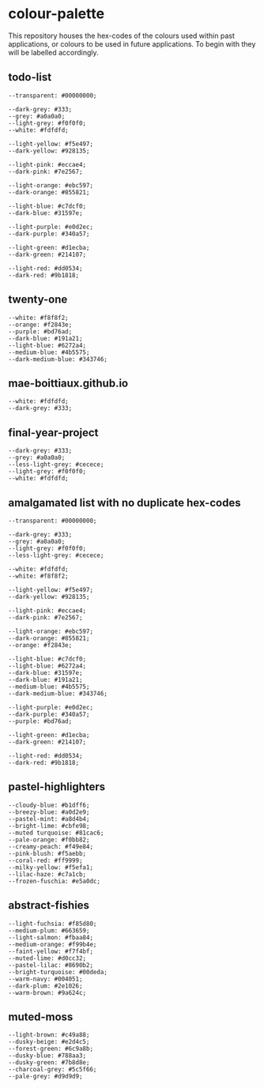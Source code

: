 # colour-palette

This repository houses the hex-codes of the colours used within past applications, or colours to be used in future applications.  To begin with they will be labelled accordingly.

## todo-list

    --transparent: #00000000;

    --dark-grey: #333;
    --grey: #a0a0a0;
    --light-grey: #f0f0f0;
    --white: #fdfdfd;

    --light-yellow: #f5e497;
    --dark-yellow: #928135;

    --light-pink: #eccae4;
    --dark-pink: #7e2567;

    --light-orange: #ebc597;
    --dark-orange: #855821;

    --light-blue: #c7dcf0;
    --dark-blue: #31597e;

    --light-purple: #e0d2ec;
    --dark-purple: #340a57;

    --light-green: #d1ecba;
    --dark-green: #214107;

    --light-red: #dd0534;
    --dark-red: #9b1818;

## twenty-one

    --white: #f8f8f2;
    --orange: #f2843e;
    --purple: #bd76ad;
    --dark-blue: #191a21;
    --light-blue: #6272a4;
    --medium-blue: #4b5575;
    --dark-medium-blue: #343746;

## mae-boittiaux.github.io

    --white: #fdfdfd;
    --dark-grey: #333;

## final-year-project

    --dark-grey: #333;
    --grey: #a0a0a0;
    --less-light-grey: #cecece;
    --light-grey: #f0f0f0;
    --white: #fdfdfd;

## amalgamated list with no duplicate hex-codes

    --transparent: #00000000;

    --dark-grey: #333;
    --grey: #a0a0a0;
    --light-grey: #f0f0f0;
    --less-light-grey: #cecece;

    --white: #fdfdfd;
    --white: #f8f8f2;

    --light-yellow: #f5e497;
    --dark-yellow: #928135;

    --light-pink: #eccae4;
    --dark-pink: #7e2567;

    --light-orange: #ebc597;
    --dark-orange: #855821;
    --orange: #f2843e;

    --light-blue: #c7dcf0;
    --light-blue: #6272a4;
    --dark-blue: #31597e;
    --dark-blue: #191a21;
    --medium-blue: #4b5575;
    --dark-medium-blue: #343746;

    --light-purple: #e0d2ec;
    --dark-purple: #340a57;
    --purple: #bd76ad;

    --light-green: #d1ecba;
    --dark-green: #214107;

    --light-red: #dd0534;
    --dark-red: #9b1818;

## pastel-highlighters

    --cloudy-blue: #b1dff6;
    --breezy-blue: #a0d2e9;
    --pastel-mint: #a8d4b4;
    --bright-lime: #cbfe98;
    --muted turquoise: #81cac6;
    --pale-orange: #f0bb82;
    --creamy-peach: #f49e84;
    --pink-blush: #f5aebb;
    --coral-red: #ff9999;
    --milky-yellow: #f5efa1;
    --lilac-haze: #c7a1cb;
    --frozen-fuschia: #e5a0dc;

## abstract-fishies

    --light-fuchsia: #f85d80;
    --medium-plum: #663659;
    --light-salmon: #fbaa84;
    --medium-orange: #f99b4e;
    --faint-yellow: #f7f4bf;
    --muted-lime: #d0cc32;
    --pastel-lilac: #8690b2;
    --bright-turquoise: #00deda;
    --warm-navy: #004051;
    --dark-plum: #2e1026;
    --warm-brown: #9a624c;

## muted-moss 

    --light-brown: #c49a88;
    --dusky-beige: #e2d4c5;
    --forest-green: #6c9a8b;
    --dusky-blue: #788aa3;
    --dusky-green: #7b8d8e;
    --charcoal-grey: #5c5f66;
    --pale-grey: #d9d9d9;
    